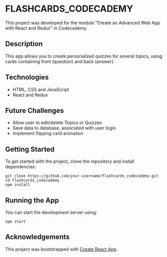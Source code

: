 # FLASHCARDS_CODECADEMY

This project was developed for the module "Create an Advanced Web App with React and Redux" in Codecademy.

## Description

This app allows you to create personalized quizzes for several topics, using cards containing front (question) and back (answer). 

## Technologies
- HTML, CSS and JavaScript
- React and Redux

## Future Challenges
- Allow user to edit/delete Topics or Quizzes
- Save data to database, associated with user login
- Implement flipping card animation

## Getting Started

To get started with the project, clone the repository and install dependencies:

```
git clone https://github.com/your-username/flashcards_codecademy.git
cd flashcards_codecademy
npm install
```

## Running the App

You can start the development server using:

`npm start`

## Acknowledgements

This project was bootstrapped with [Create React App](https://github.com/facebook/create-react-app).
